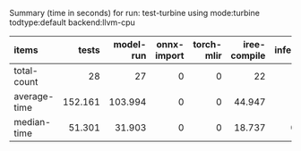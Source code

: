 Summary (time in seconds) for run: test-turbine using mode:turbine todtype:default backend:llvm-cpu

| items        |   tests |   model-run |   onnx-import |   torch-mlir |   iree-compile |   inference |
|:-------------|--------:|------------:|--------------:|-------------:|---------------:|------------:|
| total-count  |  28     |      27     |             0 |            0 |         22     |      18     |
| average-time | 152.161 |     103.994 |             0 |            0 |         44.947 |       3.22  |
| median-time  |  51.301 |      31.903 |             0 |            0 |         18.737 |       0.661 |
